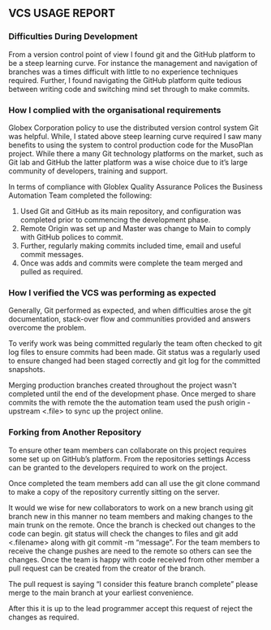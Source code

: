 ## VCS USAGE REPORT

### Difficulties During Development

From a version control point of view I found git and the GitHub platform to be a steep learning curve. For instance the management and navigation of branches was a times difficult with little to no experience techniques required. Further, I found navigating the GitHub platform quite tedious between writing code and switching mind set through to make commits.  

### How I complied with the organisational requirements

Globex Corporation policy to use the distributed version control system Git was helpful. While, I stated above steep learning curve required I saw many benefits to using the system to control production code for the MusoPlan project.  While there a many Git technology platforms on the market, such as Git lab and GitHub the latter platform was a wise choice due to it’s large community of developers, training and support. 

In terms of compliance with Globlex Quality Assurance Polices the Business Automation Team completed the following: 

1. Used Git and GitHub as its main repository, and configuration was completed prior to commencing the development phase. 
2. Remote Origin was set up and Master was change to Main to comply with GitHub polices to commit. 
3. Further, regularly making commits included time, email and useful commit messages. 
4. Once was adds and commits were complete the team merged and pulled as required.

### How I verified the VCS was performing as expected

Generally, Git performed as expected, and when difficulties arose the git documentation, stack-over flow and communities provided and answers overcome the problem. 

To verify work was being committed regularly the team often checked to git log files to ensure commits had been made.  Git status was a regularly used to ensure changed had been staged correctly and git log for the committed snapshots. 

Merging production branches created throughout the project wasn't completed until the end of the development phase. Once merged  to share commits the with remote the the automation team used the push origin -upstream <.file> to sync up the project online.

### Forking from Another Repository

To ensure other team members can collaborate on this project requires some set up on GitHub’s platform. From the repositories settings Access can be granted to the developers required to work on the project. 

Once completed the team members add can all use the git clone command to make a copy of the repository currently sitting on the server. 

It would we wise for new collaborators to work on a new branch using git branch new in this manner no team members and making changes to the main trunk on the remote. Once the branch is checked out changes to the code can begin. git status will check the changes to files and git add <.filename> along with git commit -m “message”. For the team members to receive the change pushes are need to the remote so others can see the changes. Once the team is happy with code received from other member a pull request can be created from the creator of the branch.

The pull request is saying “I consider this feature branch complete” please merge to the main branch at your earliest convenience.

After this it is up to the lead programmer accept this request of reject the changes as required.